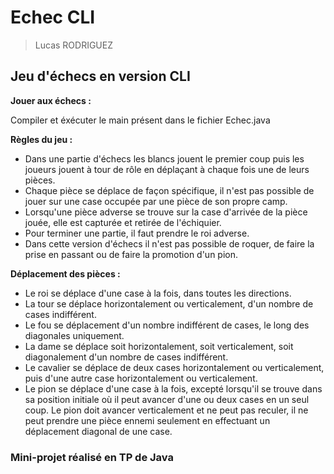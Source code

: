 # Echec CLI
> Lucas RODRIGUEZ
## Jeu d'échecs en version CLI

**Jouer aux échecs :** 

Compiler et éxécuter le main présent dans le fichier Echec.java


**Règles du jeu :**

* Dans une partie d'échecs les blancs jouent le premier coup puis les joueurs jouent à tour de rôle en déplaçant à chaque fois une de leurs pièces.
* Chaque pièce se déplace de façon spécifique, il n'est pas possible de jouer sur une case occupée par une pièce de son propre camp.
* Lorsqu'une pièce adverse se trouve sur la case d'arrivée de la pièce jouée, elle est capturée et retirée de l'échiquier.
* Pour terminer une partie, il faut prendre le roi adverse.
* Dans cette version d'échecs il n'est pas possible de roquer, de faire la prise en passant ou de faire la promotion d'un pion.

**Déplacement des pièces :**

* Le roi se déplace d'une case à la fois, dans toutes les directions.
* La tour se déplace horizontalement ou verticalement, d'un nombre de cases indifférent.
* Le fou se déplacement d'un nombre indifférent de cases, le long des diagonales uniquement.
* La dame se déplace soit horizontalement, soit verticalement, soit diagonalement d'un nombre de cases indifférent.
* Le cavalier se déplace de deux cases horizontalement ou verticalement, puis d'une autre case horizontalement ou verticalement.
* Le pion se déplace d'une case à la fois, excepté lorsqu'il se trouve dans sa position initiale où il peut avancer d'une ou deux cases en un seul coup. Le pion doit avancer verticalement et ne peut pas reculer, il ne peut prendre une pièce ennemi seulement en effectuant un déplacement diagonal de une case.

### Mini-projet réalisé en TP de Java
